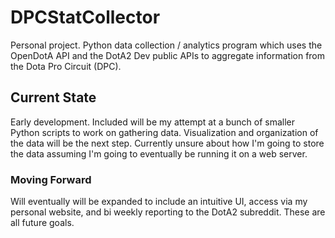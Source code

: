 # DPCStatCollector
Personal project. Python data collection / analytics program which uses the OpenDotA API and the DotA2 Dev public APIs to aggregate information from the Dota Pro Circuit (DPC). 

## Current State
Early development. Included will be my attempt at a bunch of smaller Python scripts to work on gathering data. Visualization and organization of the data will be the next step. Currently unsure about how I'm going to store the data assuming I'm going to eventually be running it on a web server.

### Moving Forward
Will eventually will be expanded to include an intuitive UI, access via my personal website, and bi weekly reporting to the DotA2 subreddit. These are all future goals.
